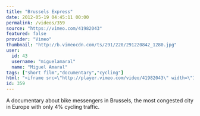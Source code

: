 ```yaml
---
title: "Brussels Express"
date: 2012-05-19 04:45:11 00:00
permalink: /videos/359
source: "https://vimeo.com/41982043"
featured: false
provider: "Vimeo"
thumbnail: "http://b.vimeocdn.com/ts/291/220/291220842_1280.jpg"
user:
  id: 43
  username: "miguelamaral"
  name: "Miguel Amaral"
tags: ["short film","documentary","cycling"]
html: "<iframe src=\"http://player.vimeo.com/video/41982043\" width=\"1280\" height=\"544\" frameborder=\"0\" webkitallowfullscreen mozallowfullscreen allowfullscreen></iframe>"
id: 359
---
```


A documentary about bike messengers in Brussels, the most congested city in Europe with only 4% cycling traffic.